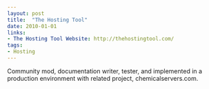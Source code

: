 ```yaml
---
layout: post
title:  "The Hosting Tool"
date: 2010-01-01
links:
- The Hosting Tool Website: http://thehostingtool.com/
tags:
- Hosting
---
```


Community mod, documentation writer, tester, and implemented in a production environment with related project, chemicalservers.com.
